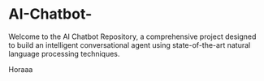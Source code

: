 # AI-Chatbot-
Welcome to the AI Chatbot Repository, a comprehensive project designed to build an intelligent conversational agent using state-of-the-art natural language processing techniques.

Horaaa
